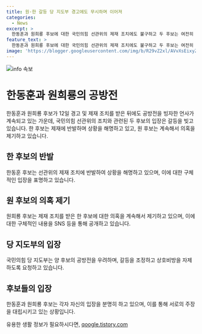 ```yaml
---
title: 원·한 갈등 당 지도부 경고에도 무시하며 이어져
categories:
  - News
excerpt: >
  한동훈과 원희룡 후보에 대한 국민의힘 선관위의 제재 조치에도 불구하고 두 후보는 여전히 상호 비방전을 이어가고 있습니다. 한동훈 후보는 당 선관위의 조치에 반발하며 원 후보를 향한 의혹을 이어갔으며, 원 후보는 대구·경북 합동연설회에서 한 후보를 향한 비판을 강화하면서 갈등은 계속되고 있습니다. 클릭하고 싶게 만드는 요약문을 짓는 게 중요하니, 두 후보 간의 갈등과 정면 대결이라는 내용을 강조해 보겠습니다.
feature_text: >
  한동훈과 원희룡 후보에 대한 국민의힘 선관위의 제재 조치에도 불구하고 두 후보는 여전히 상호 비방전을 이어가고 있습니다. 한동훈 후보는 당 선관위의 조치에 반발하며 원 후보를 향한 의혹을 이어갔으며, 원 후보는 대구·경북 합동연설회에서 한 후보를 향한 비판을 강화하면서 갈등은 계속되고 있습니다. 클릭하고 싶게 만드는 요약문을 짓는 게 중요하니, 두 후보 간의 갈등과 정면 대결이라는 내용을 강조해 보겠습니다.
image: 'https://blogger.googleusercontent.com/img/b/R29vZ2xl/AVvXsEixyZcFfHzMRdzZMjFBmAUKJYCLCGyLL1o632UiGVXcaFdKo_bkvkuCioo0uUKlGfBVcT3P84aROyZIXSBEx3Aw5nCQ3pTgDom1WDC4m8eifvWiAmWEEVb4x6G_l8C0QH225ldMjyaFvpxGEBGNO37VmDTDMHGhJPq73UglMfDca1-0aw/s1600/blogspot.png'
---
```


<p><img src="https://blogger.googleusercontent.com/img/b/R29vZ2xl/AVvXsEixyZcFfHzMRdzZMjFBmAUKJYCLCGyLL1o632UiGVXcaFdKo_bkvkuCioo0uUKlGfBVcT3P84aROyZIXSBEx3Aw5nCQ3pTgDom1WDC4m8eifvWiAmWEEVb4x6G_l8C0QH225ldMjyaFvpxGEBGNO37VmDTDMHGhJPq73UglMfDca1-0aw/s1600/blogspot.png" alt="info 속보" /></p>

<h1>한동훈과 원희룡의 공방전</h1>

<p data-ke-size="size16">한동훈과 원희룡 후보가 12일 경고 및 제재 조치를 받은 뒤에도 공방전을 빙자한 언사가 계속되고 있는 가운데, 국민의힘 선관위의 조치와 관련된 두 후보의 입장은 갈등을 빚고 있습니다. 한 후보는 제재에 반발하며 상황을 해명하고 있고, 원 후보는 계속해서 의혹을 제기하고 있습니다.</p>

<h2 data-ke-size="size26">한 후보의 반발</h2>

<p data-ke-size="size16">한동훈 후보는 선관위의 제재 조치에 반발하여 상황을 해명하고 있으며, 이에 대한 구체적인 입장을 표명하고 있습니다.</p>

<h2 data-ke-size="size26">원 후보의 의혹 제기</h2>

<p data-ke-size="size16">원희룡 후보는 제재 조치를 받은 한 후보에 대한 의혹을 계속해서 제기하고 있으며, 이에 대한 구체적인 내용을 SNS 등을 통해 공개하고 있습니다.</p>

<h2 data-ke-size="size26">당 지도부의 입장</h2>

<p data-ke-size="size16">국민의힘 당 지도부는 양 후보의 공방전을 우려하며, 갈등을 조정하고 상호비방을 자제하도록 요청하고 있습니다.</p>

<h2 data-ke-size="size26">후보들의 입장</h2>

<p data-ke-size="size16">한동훈과 원희룡 후보는 각자 자신의 입장을 분명히 하고 있으며, 이를 통해 서로의 주장을 대립시키고 있는 상황입니다.</p>
유용한 생활 정보가 필요하시다면, <a href="https://qoogle.tistory.com" rel="dofollow">qoogle.tistory.com</a>


